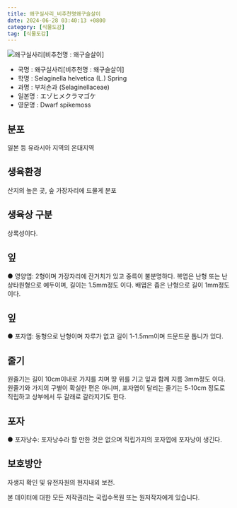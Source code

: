 ```yaml
---
title: 왜구실사리_비추천명왜구슬살이
date: 2024-06-28 03:40:13 +0800
category: [식물도감]
tag: [식물도감]
---
```




![왜구실사리[비추천명 : 왜구슬살이]](/fileUpload/plants/basic/Selaginellaceae/Selaginella/180/180_1_th2.jpg)
- 국명 : 왜구실사리[비추천명 : 왜구슬살이]
- 학명 : Selaginella helvetica (L.) Spring
- 과명 : 부처손과 (Selaginellaceae)
- 일본명 : エゾヒメクラマゴケ
- 영문명 : Dwarf spikemoss


## 분포
일본 등 유라시아 지역의 온대지역
## 생육환경
산지의 높은 곳, 숲 가장자리에 드물게 분포
## 생육상 구분
상록성이다. 
## 잎
● 영양엽: 2형이며 가장자리에 잔거치가 있고 중륵이 불분명하다. 복엽은 난형 또는 난상타원형으로 예두이며, 길이는 1.5mm정도 이다. 배엽은 좁은 난형으로 길이 1mm정도이다. 
## 잎
● 포자엽: 동형으로 난형이며 자루가 없고 길이 1-1.5mm이며 드문드문 톱니가 있다. 
## 줄기
원줄기는 길이 10cm이내로 가지를 치며 땅 위를 기고 잎과 함께 지름 3mm정도 이다. 원줄기와 가지의 구별이 확실한 편은 아니며, 포자엽이 달리는 줄기는 5-10cm 정도로 직립하고 상부에서 두 갈래로 갈라지기도 한다. 
## 포자
● 포자낭수: 포자낭수라 할 만한 것은 없으며 직립가지의 포자엽에 포자낭이 생긴다. 
## 보호방안
자생지 확인 및 유전자원의 현지내외 보전.






본 데이터에 대한 모든 저작권리는 국립수목원 또는 원저작자에게 있습니다.
